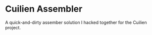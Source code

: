 # Cuilien Assembler

A quick-and-dirty assember solution I hacked together for the Cuilien project.
